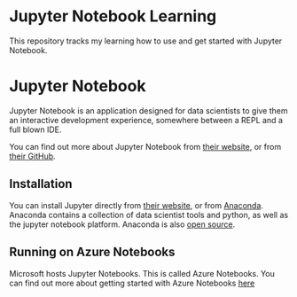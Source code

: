 # Jupyter Notebook Learning
This repository tracks my learning how to use and get started with Jupyter Notebook. 

# Jupyter Notebook

Jupyter Notebook is an application designed for data scientists to give them an interactive development experience, somewhere between a REPL and a full blown IDE.  

You can find out more about Jupyter Notebook from [their website](https://jupyter.org/), or from [their GitHub](https://github.com/jupyter/notebook).

## Installation

You can install Jupyter directly from [their website](https://jupyter.org/), or from [Anaconda](https://www.anaconda.com). Anaconda contains a collection of data scientist tools and python, as well as the jupyter notebook platform. Anaconda is also [open source](https://github.com/Anaconda-Platform/anaconda-project).

## Running on Azure Notebooks

Microsoft hosts Jupyter Notebooks. This is called Azure Notebooks. You can find out more about getting started with Azure Notebooks [here](https://docs.microsoft.com/en-us/azure/notebooks/)

